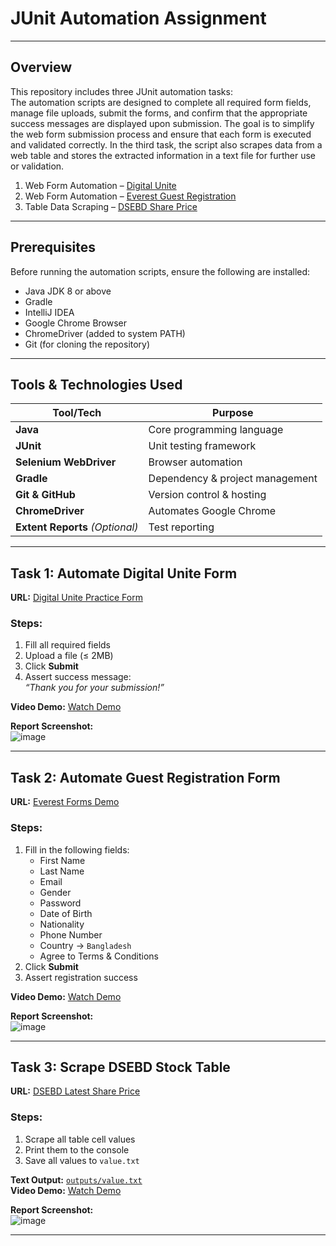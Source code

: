 #  JUnit Automation Assignment

---

##  Overview

This repository includes three JUnit automation tasks:  
The automation scripts are designed to complete all required form fields, manage file uploads, submit the forms, and confirm that the appropriate success messages are displayed
upon submission. The goal is to simplify the web form submission process and ensure that each form is executed and validated correctly.
In the third task, the script also scrapes data from a web table and stores the extracted information in a text file for further use or validation.

1.  Web Form Automation – [Digital Unite](https://www.digitalunite.com/practice-webform-learners)  
2.  Web Form Automation – [Everest Guest Registration](https://demo.wpeverest.com/user-registration/guest-registration-form/)  
3.  Table Data Scraping – [DSEBD Share Price](https://dsebd.org/latest_share_price_scroll_by_value.php)

---

##  Prerequisites

Before running the automation scripts, ensure the following are installed:

-  Java JDK 8 or above  
-  Gradle  
-  IntelliJ IDEA 
-  Google Chrome Browser  
-  ChromeDriver (added to system PATH)  
-  Git (for cloning the repository)

---

##  Tools & Technologies Used

| Tool/Tech             | Purpose                         |
|-----------------------|----------------------------------|
| **Java**              | Core programming language       |
| **JUnit**             | Unit testing framework          |
| **Selenium WebDriver**| Browser automation              |
| **Gradle**            | Dependency & project management |
| **Git & GitHub**      | Version control & hosting       |
| **ChromeDriver**      | Automates Google Chrome         |
| **Extent Reports** *(Optional)* | Test reporting        |

---

##  Task 1: Automate Digital Unite Form

 **URL:** [Digital Unite Practice Form](https://www.digitalunite.com/practice-webform-learners)

###  Steps:
1. Fill all required fields
2. Upload a file (≤ 2MB)
3. Click **Submit**
4. Assert success message:  
    _“Thank you for your submission!”_
  
 **Video Demo:** [ Watch Demo](https://drive.google.com/file/d/1SkXhhI0Y62Kz4SOS4cIcO_wxiykFSb7I/view?usp=sharing)  
 
 **Report Screenshot:**  
![image](https://github.com/user-attachments/assets/3a15c486-15e3-4657-ae2d-f0470ccc2c7d)


---

##  Task 2: Automate Guest Registration Form

 **URL:** [Everest Forms Demo](https://demo.wpeverest.com/user-registration/guest-registration-form/)

###  Steps:
1. Fill in the following fields:
   - First Name  
   - Last Name  
   - Email  
   - Gender
   - Password
   - Date of Birth  
   - Nationality  
   - Phone Number  
   - Country → `Bangladesh`  
   - Agree to Terms & Conditions
2. Click **Submit**
3. Assert registration success
  
 **Video Demo:** [ Watch Demo](https://drive.google.com/file/d/1wDo-20uNkeFkOYIxFoUFl-TqgGPtuqmB/view?usp=sharing)
 
 **Report Screenshot:**  
![image](https://github.com/user-attachments/assets/249b7dfd-d4e7-4542-bdcc-5735048f96c3)


---

##  Task 3: Scrape DSEBD Stock Table

 **URL:** [DSEBD Latest Share Price](https://dsebd.org/latest_share_price_scroll_by_value.php)

###  Steps:
1. Scrape all table cell values
2. Print them to the console
3. Save all values to `value.txt`
  
 **Text Output:** [`outputs/value.txt`](./src/test/resources/value.txt)  
 **Video Demo:** [Watch Demo](https://drive.google.com/file/d/1WDxkU2b8aE86uCNPjtnr_Nb6SEL8gs5W/view?usp=sharing)  
 
 **Report Screenshot:**  
![image](https://github.com/user-attachments/assets/3c0e489c-ed64-40a4-be4e-f7d5b728c088)


---




